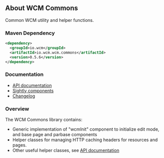 ## About WCM Commons

Common WCM utility and helper functions.

### Maven Dependency

```xml
<dependency>
  <groupId>io.wcm</groupId>
  <artifactId>io.wcm.wcm.commons</artifactId>
  <version>0.5.6</version>
</dependency>
```

### Documentation

* [API documentation][apidocs]
* [Sightly components][components]
* [Changelog][changelog]


### Overview

The WCM Commons library contains:

* Generic implementation of "wcmInit" component to initialize edit mode, and base page and parbase components
* Helper classes for managing HTTP caching headers for resources and pages.
* Other useful helper classes, see [API documentation][apidocs]


[apidocs]: apidocs/
[components]: components.html
[changelog]: changes-report.html
